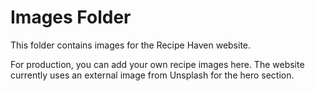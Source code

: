 # Images Folder

This folder contains images for the Recipe Haven website.

For production, you can add your own recipe images here. The website currently uses an external image from Unsplash for the hero section.
